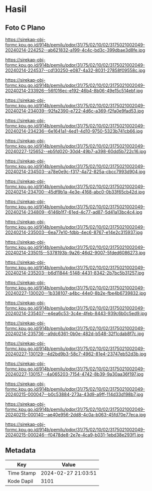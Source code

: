 # Hasil

## Foto C Plano

https://sirekap-obj-formc.kpu.go.id/914b/pemilu/pdpr/31/75/02/10/02/3175021002049-20240214-224252--ab621832-a199-4c4c-bd3c-399dbae3d8fe.jpg

https://sirekap-obj-formc.kpu.go.id/914b/pemilu/pdpr/31/75/02/10/02/3175021002049-20240214-224537--cd130250-e087-4a32-8031-27858f09558c.jpg

https://sirekap-obj-formc.kpu.go.id/914b/pemilu/pdpr/31/75/02/10/02/3175021002049-20240214-233926--56f016ec-e192-46b4-8b06-49e15c514ebf.jpg

https://sirekap-obj-formc.kpu.go.id/914b/pemilu/pdpr/31/75/02/10/02/3175021002049-20240214-234039--92fa2390-e722-4d6c-a369-f2fa0e9fad53.jpg

https://sirekap-obj-formc.kpu.go.id/914b/pemilu/pdpr/31/75/02/10/02/3175021002049-20240214-234236--6e1641a1-4ed1-4d10-9750-5323b741cb66.jpg

https://sirekap-obj-formc.kpu.go.id/914b/pemilu/pdpr/31/75/02/10/02/3175021002049-20240227-125652--eb5fd020-30d4-49b7-a398-60dd5b722c16.jpg

https://sirekap-obj-formc.kpu.go.id/914b/pemilu/pdpr/31/75/02/10/02/3175021002049-20240214-234503--a78e0e9c-f317-4a72-825a-cbcc7993d904.jpg

https://sirekap-obj-formc.kpu.go.id/914b/pemilu/pdpr/31/75/02/10/02/3175021002049-20240214-234700--45df9b1a-4e3e-4168-abc0-0b33f65cb42d.jpg

https://sirekap-obj-formc.kpu.go.id/914b/pemilu/pdpr/31/75/02/10/02/3175021002049-20240214-234809--6146b1f7-61ed-4c77-ad87-5d41a13bc4c4.jpg

https://sirekap-obj-formc.kpu.go.id/914b/pemilu/pdpr/31/75/02/10/02/3175021002049-20240214-235003--6ea77e10-fdbb-4ec6-8767-e14e2c315937.jpg

https://sirekap-obj-formc.kpu.go.id/914b/pemilu/pdpr/31/75/02/10/02/3175021002049-20240214-235015--5378193b-9a26-46d2-9007-5fded6086273.jpg

https://sirekap-obj-formc.kpu.go.id/914b/pemilu/pdpr/31/75/02/10/02/3175021002049-20240214-235203--b6d11844-5148-4431-8342-2b7bc5b31257.jpg

https://sirekap-obj-formc.kpu.go.id/914b/pemilu/pdpr/31/75/02/10/02/3175021002049-20240227-130020--1b338107-a4bc-44e0-8b2e-fbe4b6739832.jpg

https://sirekap-obj-formc.kpu.go.id/914b/pemilu/pdpr/31/75/02/10/02/3175021002049-20240214-235407--e4ea6c53-3c4e-4feb-8443-939c6b0c5ed9.jpg

https://sirekap-obj-formc.kpu.go.id/914b/pemilu/pdpr/31/75/02/10/02/3175021002049-20240214-235736--a9dc6361-0b0e-482d-b548-32f1cdab8f7c.jpg

https://sirekap-obj-formc.kpu.go.id/914b/pemilu/pdpr/31/75/02/10/02/3175021002049-20240227-130129--4d2bd9b3-58c7-4962-81e4-23747eb52d3b.jpg

https://sirekap-obj-formc.kpu.go.id/914b/pemilu/pdpr/31/75/02/10/02/3175021002049-20240227-130157--4a065203-7154-4742-8b39-9a30aa36f197.jpg

https://sirekap-obj-formc.kpu.go.id/914b/pemilu/pdpr/31/75/02/10/02/3175021002049-20240215-000047--b0c53884-273a-43d9-a9ff-114d33d198b7.jpg

https://sirekap-obj-formc.kpu.go.id/914b/pemilu/pdpr/31/75/02/10/02/3175021002049-20240215-000140--ae40e956-2dd8-4c0a-b063-45fd70e77eca.jpg

https://sirekap-obj-formc.kpu.go.id/914b/pemilu/pdpr/31/75/02/10/02/3175021002049-20240215-000246--f0478de8-2e7e-4ca9-b031-1ebd38e293f1.jpg


## Metadata

| Key        | Value               |
| ---------- | ------------------- |
| Time Stamp | 2024-02-27 21:03:51 |
| Kode Dapil | 3101                |



